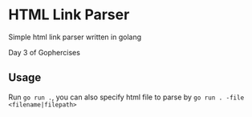 # HTML Link Parser

Simple html link parser written in golang

Day 3 of Gophercises


## Usage

Run `go run .`, you can also specify html file to parse by `go run . -file <filename|filepath>`